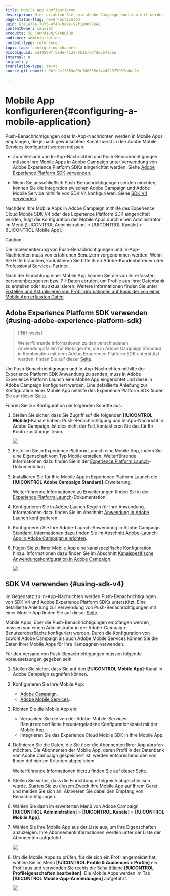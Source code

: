 ```yaml
---
title: Mobile App konfigurieren
description: Hier erfahren Sie, wie Adobe Campaign konfiguriert werden muss, damit Push-Benachrichtigungen oder In-App-Nachrichten unter Verwendung von SDK V4 oder Experience Platform SDK gesendet werden können.
page-status-flag: never-activated
uuid: 63e1476a-7875-4f48-ba9e-97f1a0007e42
contentOwner: sauviat
products: SG_CAMPAIGN/STANDARD
audience: administration
content-type: reference
topic-tags: configuring-channels
discoiquuid: 2a14500f-5ede-4131-8b1a-b7fd65b7e3aa
internal: n
snippet: y
translation-type: tm+mt
source-git-commit: 00fc2e12669a00c788355ef4e492375957cdad2e

---
```



# Mobile App konfigurieren{#configuring-a-mobile-application}

Push-Benachrichtigungen oder In-App-Nachrichten werden in Mobile Apps empfangen, die je nach gewünschtem Kanal zuerst in den Adobe Mobile Services konfiguriert werden müssen.

* Zum Versand von In-App-Nachrichten und Push-Benachrichtigungen müssen Ihre Mobile Apps in Adobe Campaign unter Verwendung von Adobe Experience Platform SDKs eingerichtet werden. Siehe [Adobe Experience Platform SDK verwenden](#using-adobe-experience-platform-sdk).

* Wenn Sie ausschließlich Push-Benachrichtigungen senden möchten, können Sie die Integration zwischen Adobe Campaign und Adobe Mobile Service mithilfe von SDK V4 konfigurieren. Siehe [SDK V4 verwenden](#using-sdk-v4).

Nachdem Ihre Mobile Apps in Adobe Campaign mithilfe des Experience Cloud Mobile SDK V4 oder des Experience Platform SDK eingerichtet wurden, folgt die Konfiguration der Mobile Apps durch einen Administrator im Menü [!UICONTROL Administration] &gt; [!UICONTROL Kanäle] &gt; [!UICONTROL Mobile App].

>[!CAUTION]
>
>Die Implementierung von Push-Benachrichtigungen und In-App-Nachrichten muss von erfahrenen Benutzern vorgenommen werden. Wenn Sie Hilfe brauchen, kontaktieren Sie bitte Ihren Adobe-Kundenbetreuer oder Professional Services-Partner.

Nach der Einrichtung einer Mobile App können Sie die von ihr erfassten personenbezogenen bzw. PII-Daten abrufen, um Profile aus Ihrer Datenbank zu erstellen oder zu aktualisieren. Weitere Informationen finden Sie unter [Erstellen und Aktualisieren von Profilinformationen auf Basis der von einer Mobile App erfassten Daten](../../channels/using/updating-profile-with-mobile-app-data.md).

## Adobe Experience Platform SDK verwenden {#using-adobe-experience-platform-sdk}

>[!NHinweis]
>
>Weiterführende Informationen zu den verschiedenen Anwendungsfällen für Mobilgeräte, die in Adobe Campaign Standard in Kombination mit dem Adobe Experience Platform SDK unterstützt werden, finden Sie auf dieser [Seite](https://helpx.adobe.com/campaign/kb/configure-launch-rules-acs-use-cases.html).

Um Push-Benachrichtigungen und In-App-Nachrichten mithilfe der Experience Platform SDK-Anwendung zu senden, muss in Adobe Experience Platform Launch eine Mobile App eingerichtet und diese in Adobe Campaign konfiguriert werden. Eine detaillierte Anleitung zur Konfiguration einer Mobile App mithilfe des Experience Platform SDK finden Sie auf dieser [Seite](https://helpx.adobe.com/campaign/kb/configuring-app-sdkv4.html).

Führen Sie zur Konfiguration die folgenden Schritte aus:

1. Stellen Sie sicher, dass Sie Zugriff auf die folgenden **[!UICONTROL Mobile]**-Kanäle haben: Push-Benachrichtigung und In-App-Nachricht in Adobe Campaign. Ist dies nicht der Fall, kontaktieren Sie das für Ihr Konto zuständige Team.

   ![](assets/launch_1.png)

1. Erstellen Sie in Experience Platform Launch eine Mobile App, indem Sie eine Eigenschaft vom Typ Mobile erstellen. Weiterführende Informationen dazu finden Sie in der [Experience Platform Launch](https://aep-sdks.gitbook.io/docs/getting-started/create-a-mobile-property#create-a-new-mobile-property)-Dokumentation.
1. Installieren Sie für Ihre Mobile App in Experience Platform Launch die **[!UICONTROL Adobe Campaign Standard]**-Erweiterung:

   Weiterführende Informationen zu Erweiterungen finden Sie in der [Experience Platform Launch](https://aep-sdks.gitbook.io/docs/using-mobile-extensions/adobe-campaign-standard)-Dokumentation.

1. Konfigurieren Sie in Adobe Launch Regeln für Ihre Anwendung. Informationen dazu finden Sie im Abschnitt [Anwendung in Adobe Launch konfigurieren](https://helpx.adobe.com/campaign/kb/config-app-in-launch.html#Step1Createdataelements).
1. Konfigurieren Sie Ihre Adobe-Launch-Anwendung in Adobe Campaign Standard. Informationen dazu finden Sie im Abschnitt [Adobe-Launch-App in Adobe Campaign einrichten](https://helpx.adobe.com/campaign/kb/configuring-app-sdk.html#SettingupyourAdobeLaunchapplicationinAdobeCampaign).
1. Fügen Sie zu Ihrer Mobile App eine kanalspezifische Konfiguration hinzu. Informationen dazu finden Sie im Abschnitt [Kanalspezifische Anwendungskonfiguration in Adobe Campaign](https://helpx.adobe.com/campaign/kb/configuring-app-sdk.html#ChannelspecificapplicationconfigurationinAdobeCampaign).

   ![](assets/launch_2.png)

## SDK V4 verwenden {#using-sdk-v4}

Im Gegensatz zu In-App-Nachrichten werden Push-Benachrichtigungen von SDK V4 und Adobe Experience Platform SDKs unterstützt. Eine detaillierte Anleitung zur Verwendung von Push-Benachrichtigungen mit einer Mobile App finden Sie auf dieser [Seite](https://helpx.adobe.com/campaign/kb/configuring-app-sdkv4.html).

Mobile Apps, über die Push-Benachrichtigungen empfangen werden, müssen von einem Administrator in der Adobe-Campaign-Benutzeroberfläche konfiguriert werden. Durch die Konfiguration von sowohl Adobe Campaign als auch Adobe Mobile Services können Sie die Daten Ihrer Mobile Apps für Ihre Kampagnen verwenden.

Für den Versand von Push-Benachrichtigungen müssen folgende Voraussetzungen gegeben sein:

1. Stellen Sie sicher, dass Sie auf den **[!UICONTROL Mobile App]**-Kanal in Adobe Campaign zugreifen können.
1. Konfigurieren Sie Ihre Mobile App:

   * [Adobe Campaign](https://helpx.adobe.com/campaign/kb/configuring-app-sdkv4.html#SettingupamobileapplicationinAdobeCampaign).
   * [Adobe Mobile Services](https://helpx.adobe.com/campaign/kb/configuring-app-sdkv4.html#ConfiguringamobileapplicationinAdobeMobileServices).

1. Richten Sie die Mobile App ein:

   * Verpacken Sie die von der Adobe-Mobile-Services-Benutzeroberfläche heruntergeladene Konfigurationsdatei mit der Mobile App.
   * Integrieren Sie das Experience Cloud Mobile SDK in Ihre Mobile App.

1. Definieren Sie die Daten, die Sie über die Abonnenten Ihrer App abrufen möchten. Die Abonnenten der Mobile App, deren Profil in der Datenbank von Adobe Campaign gespeichert ist, werden entsprechend den von Ihnen definierten Kriterien abgeglichen.

   Weiterführende Informationen hierzu finden Sie auf dieser [Seite](https://helpx.adobe.com/campaign/kb/configuring-app-sdkv4.html#Collectingsubscribersdatafromamobileapplication).

1. Stellen Sie sicher, dass die Einrichtung erfolgreich abgeschlossen wurde. Starten Sie zu diesem Zweck Ihre Mobile App auf Ihrem Gerät und melden Sie sich an. Aktivieren Sie dabei den Empfang von Benachrichtigungen.
1. Wählen Sie dann im erweiterten Menü von Adobe Campaign **[!UICONTROL Administration]** &gt; **[!UICONTROL Kanäle]** &gt; **[!UICONTROL Mobile App]**.
1. Wählen Sie Ihre Mobile App aus der Liste aus, um ihre Eigenschaften anzuzeigen. Ihre Abonnementinformationen werden unter der Liste der Abonnenten aufgeführt.

   ![](assets/push_notif_mobile_app.png)

1. Um die Mobile Apps zu prüfen, für die sich ein Profil angemeldet hat, wählen Sie im Menü **[!UICONTROL Profile &amp; Audiences &gt; Profile]** ein Profil aus und verwenden Sie rechts die Schaltfläche **[!UICONTROL Profileigenschaften bearbeiten]**. Die Mobile Apps werden im Tab **[!UICONTROL Mobile-App-Anmeldungen]** aufgeführt.

   ![](assets/push_notif_subscriptions.png)